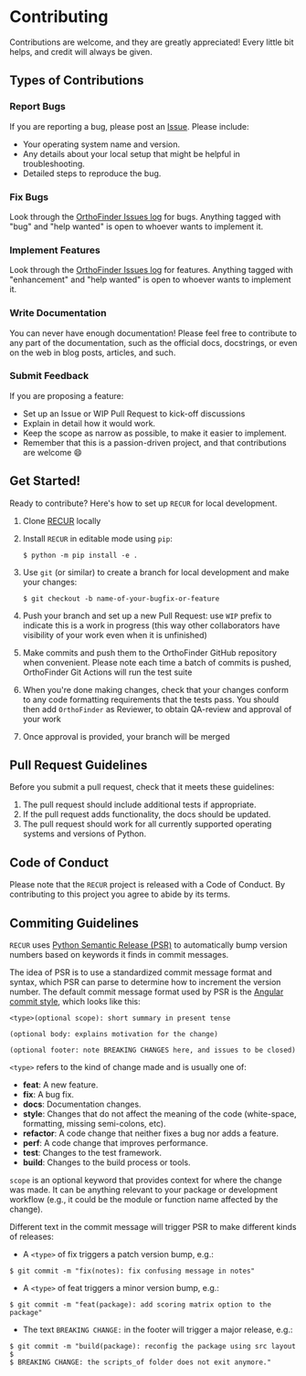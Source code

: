 # Contributing

Contributions are welcome, and they are greatly appreciated! Every little bit
helps, and credit will always be given.

## Types of Contributions

### Report Bugs

If you are reporting a bug, please post an [Issue](https://github.com/OrthoFinder/RECUR/issues). Please include:

* Your operating system name and version.
* Any details about your local setup that might be helpful in troubleshooting.
* Detailed steps to reproduce the bug.

### Fix Bugs

Look through the [OrthoFinder Issues log](https://github.com/OrthoFinder/RECUR/issues) for bugs. Anything tagged with "bug"
and "help wanted" is open to whoever wants to implement it.

### Implement Features

Look through the [OrthoFinder Issues log](https://github.com/OrthoFinder/RECUR/issues) for features. Anything tagged with
"enhancement" and "help wanted" is open to whoever wants to implement it.

### Write Documentation

You can never have enough documentation! Please feel free to contribute to any
part of the documentation, such as the official docs, docstrings, or even
on the web in blog posts, articles, and such.

### Submit Feedback

If you are proposing a feature:

* Set up an Issue or WIP Pull Request to kick-off discussions
* Explain in detail how it would work.
* Keep the scope as narrow as possible, to make it easier to implement.
* Remember that this is a passion-driven project, and that contributions
  are welcome &#x1F604;

## Get Started!

Ready to contribute? Here's how to set up `RECUR` for local development.

1. Clone [RECUR](https://github.com/OrthoFinder/RECUR) locally

2. Install `RECUR` in editable mode using `pip`:

    ```console
    $ python -m pip install -e .
    ```

3. Use `git` (or similar) to create a branch for local development and make your changes:

    ```console
    $ git checkout -b name-of-your-bugfix-or-feature
    ```

4. Push your branch and set up a new Pull Request: use `WIP` prefix to indicate
   this is a work in progress (this way other collaborators have visibility of
   your work even when it is unfinished)

5. Make commits and push them to the OrthoFinder GitHub repository when convenient. Please note each
   time a batch of commits is pushed, OrthoFinder Git Actions will run the test suite

6. When you're done making changes, check that your changes conform to any code
   formatting requirements that the tests pass. You should then add `OrthoFinder` as Reviewer, to obtain
   QA-review and approval of your work

7. Once approval is provided, your branch will be merged

## Pull Request Guidelines

Before you submit a pull request, check that it meets these guidelines:

1. The pull request should include additional tests if appropriate.
2. If the pull request adds functionality, the docs should be updated.
3. The pull request should work for all currently supported operating systems and versions of Python.

## Code of Conduct

Please note that the `RECUR` project is released with a Code of Conduct. By contributing to this project you agree to abide by its terms.

## Commiting Guidelines

`RECUR` uses [Python Semantic Release (PSR)](https://python-semantic-release.readthedocs.io/en/latest/) to automatically bump version numbers based on keywords it finds in commit messages.

The idea of PSR is to use a standardized commit message format and syntax, which PSR can parse to determine how to increment the version number. The default commit message format used by PSR is the [Angular commit style](https://github.com/angular/angular.js/blob/master/DEVELOPERS.md#commit-message-format), which looks like this:
```console
<type>(optional scope): short summary in present tense

(optional body: explains motivation for the change)

(optional footer: note BREAKING CHANGES here, and issues to be closed)
```

`<type>` refers to the kind of change made and is usually one of:

+ **feat**: A new feature.
+ **fix**: A bug fix.
+ **docs**: Documentation changes.
+ **style**: Changes that do not affect the meaning of the code (white-space, formatting, missing semi-colons, etc).
+ **refactor**: A code change that neither fixes a bug nor adds a feature.
+ **perf**: A code change that improves performance.
+ **test**: Changes to the test framework.
+ **build**: Changes to the build process or tools.

`scope` is an optional keyword that provides context for where the change was made. It can be anything relevant to your package or development workflow (e.g., it could be the module or function name affected by the change).

Different text in the commit message will trigger PSR to make different kinds of releases:

+ A `<type>` of fix triggers a patch version bump, e.g.:
```console
$ git commit -m "fix(notes): fix confusing message in notes"
```
+ A `<type>` of feat triggers a minor version bump, e.g.:

```console
$ git commit -m "feat(package): add scoring matrix option to the package"
```
+ The text `BREAKING CHANGE:` in the footer will trigger a major release, e.g.:
```console
$ git commit -m "build(package): reconfig the package using src layout
$
$ BREAKING CHANGE: the scripts_of folder does not exit anymore."
```
